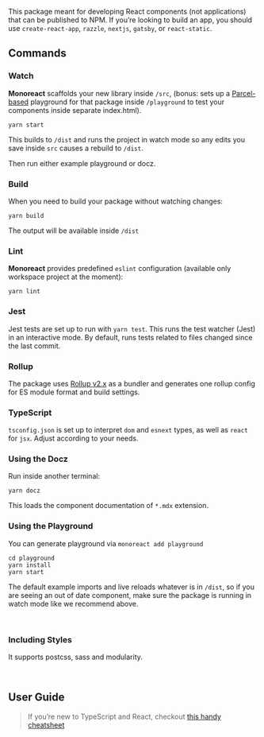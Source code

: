 This package meant for developing React components (not applications) that can be published to NPM. If you’re looking to build an app, you should use `create-react-app`, `razzle`, `nextjs`, `gatsby`, or `react-static`.

## Commands

### Watch
**Monoreact** scaffolds your new library inside `/src`, (bonus: sets up a [Parcel-based](https://parceljs.org) playground for that package inside `/playground` to test your components inside separate index.html).

```
yarn start
```

This builds to `/dist` and runs the project in watch mode so any edits you save inside `src` causes a rebuild to `/dist`.

Then run either example playground or docz.


### Build

When you need to build your package without watching changes:

```
yarn build
```

The output will be available inside `/dist`

### Lint

**Monoreact** provides predefined `eslint` configuration (available only workspace project at the moment):

```
yarn lint
```

### Jest

Jest tests are set up to run with `yarn test`. This runs the test watcher (Jest) in an interactive mode. By default, runs tests related to files changed since the last commit.

### Rollup

The package uses [Rollup v2.x](https://rollupjs.org) as a bundler and generates one rollup config for ES module format and build settings.

### TypeScript

`tsconfig.json` is set up to interpret `dom` and `esnext` types, as well as `react` for `jsx`. Adjust according to your needs.

### Using the Docz

Run inside another terminal:

```
yarn docz
```

This loads the component documentation of `*.mdx` extension.

### Using the Playground

You can generate playground via `monoreact add playground`

```
cd playground
yarn install
yarn start
```

The default example imports and live reloads whatever is in `/dist`, so if you are seeing an out of date component, make sure the package is running in watch mode like we recommend above.

<br/>

### Including Styles

It supports postcss, sass and modularity.

<br/>

## User Guide

> If you’re new to TypeScript and React, checkout [this handy cheatsheet](https://github.com/sw-yx/react-typescript-cheatsheet/)
